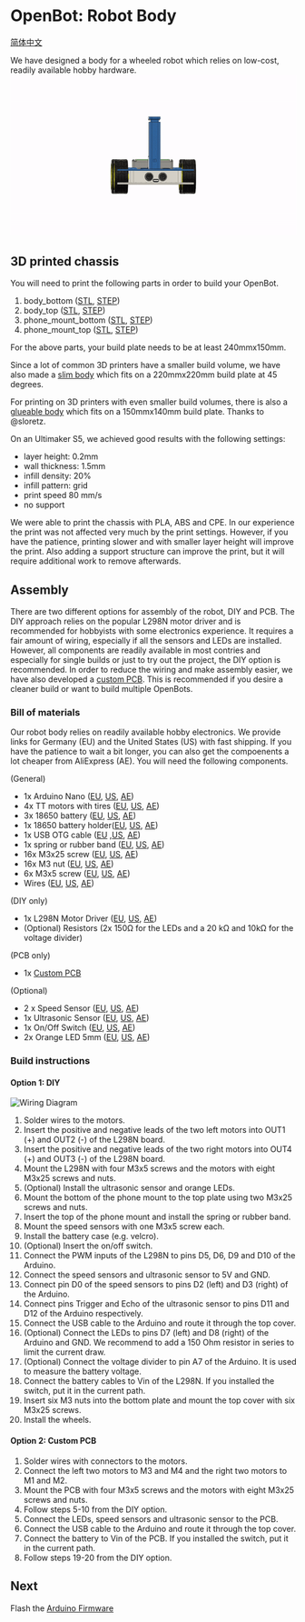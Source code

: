 
# OpenBot: Robot Body

[简体中文](README_CN.md)

We have designed a body for a wheeled robot which relies on low-cost, readily available hobby hardware.
![Assembly](../docs/images/assembly.gif)

## 3D printed chassis

You will need to print the following parts in order to build your OpenBot.

1) body_bottom ([STL](cad/regular_body/body_bottom.stl), [STEP](cad/regular_body/body_bottom.step))
2) body_top ([STL](cad/regular_body/body_top.stl), [STEP](cad/regular_body/body_top.step))
3) phone_mount_bottom ([STL](cad/phone_mount/phone_mount_bottom.stl), [STEP](cad/phone_mount/phone_mount_bottom.step))
4) phone_mount_top ([STL](cad/phone_mount/phone_mount_top.stl), [STEP](cad/phone_mount/phone_mount_top.step))

For the above parts, your build plate needs to be at least 240mmx150mm.

Since a lot of common 3D printers have a smaller build volume, we have also made a [slim body](cad/slim_body/README.md) which fits on a 220mmx220mm build plate at 45 degrees.

For printing on 3D printers with even smaller build volumes, there is also a [glueable body](cad/glue_body/README.md) which fits on a 150mmx140mm build plate. Thanks to @sloretz.

On an Ultimaker S5, we achieved good results with the following settings:

- layer height: 0.2mm
- wall thickness: 1.5mm
- infill density: 20%
- infill pattern: grid
- print speed 80 mm/s
- no support

We were able to print the chassis with PLA, ABS and CPE. In our experience the print was not affected very much by the print settings. However, if you have the patience, printing slower and with smaller layer height will improve the print. Also adding a support structure can improve the print, but it will require additional work to remove afterwards.

## Assembly

There are two different options for assembly of the robot, DIY and PCB. The DIY approach relies on the popular L298N motor driver and is recommended for hobbyists with some electronics experience. It requires a fair amount of wiring, especially if all the sensors and LEDs are installed. However, all components are readily available in most contries and especially for single builds or just to try out the project, the DIY option is recommended. In order to reduce the wiring and make assembly easier, we have also developed a [custom PCB](pcb). This is recommended if you desire a cleaner build or want to build multiple OpenBots.

### Bill of materials

Our robot body relies on readily available hobby electronics. We provide links for Germany (EU) and the United States (US) with fast shipping. If you have the patience to wait a bit longer, you can also get the compoenents a lot cheaper from AliExpress (AE). You will need the following components.

(General)

- 1x Arduino Nano ([EU](https://www.amazon.de/dp/B01MS7DUEM), [US](https://www.amazon.com/dp/B00NLAMS9C), [AE](https://www.aliexpress.com/item/32866959979.html))
- 4x TT motors with tires ([EU](https://www.conrad.de/de/p/joy-it-com-motor01-getriebemotor-gelb-schwarz-passend-fuer-einplatinen-computer-arduino-banana-pi-cubieboard-raspbe-1573543.html), [US](https://www.amazon.com/dp/B07ZT619TD), [AE](https://www.aliexpress.com/item/4000126948489.html))
- 3x 18650 battery ([EU](https://www.conrad.de/de/p/conrad-energy-18650-usb-spezial-akku-18650-li-ion-3-7-v-1400-mah-1525536.html), [US](https://www.amazon.com/dp/B083K4XSKG), [AE](https://www.aliexpress.com/item/32352434845.html))
- 1x 18650 battery holder([EU](https://www.amazon.de/dp/B075V25QJ9), [US](https://www.amazon.com/dp/B07DWQYD7H), [AE](https://www.aliexpress.com/item/33037738446.html))
- 1x USB OTG cable ([EU](https://www.amazon.de/gp/product/B075M4CQHZ) ,[US](https://www.amazon.com/dp/B07LBHKTMM), [AE](https://www.aliexpress.com/item/10000330515850.html))
- 1x spring or rubber band ([EU](https://www.amazon.de/gp/product/B01N30EAZO/), [US](https://www.amazon.com/dp/B008RFVWU2), [AE](https://www.aliexpress.com/item/33043769059.html))
- 16x M3x25 screw ([EU](https://www.amazon.de/dp/B07KFL3SSV), [US](https://www.amazon.com/dp/B07WJL3P3X), [AE](https://www.aliexpress.com/item/4000173341865.html))
- 16x M3 nut ([EU](https://www.amazon.de/dp/B07JMF3KMD), [US](https://www.amazon.com/dp/B071NLDW56), [AE](https://www.aliexpress.com/item/32977174437.html))
- 6x M3x5 screw ([EU](https://www.amazon.de/dp/B01HBRG3W8), [US](https://www.amazon.com/dp/B07MBHMLL2), [AE](https://www.aliexpress.com/item/32892594230.html))
- Wires ([EU](https://www.amazon.de/dp/B07KYHBVR7), [US](https://www.amazon.com/dp/B07GD2BWPY), [AE](https://www.aliexpress.com/item/4000766001685.html))

(DIY only)

- 1x L298N Motor Driver ([EU](https://www.conrad.de/de/p/joy-it-motormodul-2-u-4-phasen-6-bis-12v-1573541.html), [US](https://www.amazon.com/dp/B07ZT619TD), [AE](https://www.aliexpress.com/item/32994608743.html))
- (Optional) Resistors (2x 150<span>&#8486;</span> for the LEDs and a 20 k<span>&#8486;</span> and 10k<span>&#8486;</span> for the voltage divider)

(PCB only)

- 1x [Custom PCB](pcb)

(Optional)

- 2 x Speed Sensor ([EU](https://www.conrad.de/de/p/joy-it-sen-speed-erweiterungsmodul-passend-fuer-einplatinen-computer-arduino-banana-pi-cubieboard-raspberry-pi-pc-1646891.html), [US](https://www.amazon.com/dp/B081W2TY6Q), [AE](https://www.aliexpress.com/i/32850602744.html))
- 1x Ultrasonic Sensor ([EU](https://www.amazon.de/dp/B00LSJWRXU), [US](https://www.amazon.com/dp/B0852V181G/), [AE](https://www.aliexpress.com/item/32713522570.html))
- 1x On/Off Switch ([EU](https://www.amazon.de/dp/B07QB22J62), [US](https://www.amazon.com/dp/B01N2U8PK0), [AE](https://www.aliexpress.com/item/1000005699023.html))
- 2x Orange LED 5mm ([EU](https://www.amazon.de/gp/product/B01NCL0UTQ), [US](https://www.amazon.com/dp/B077XD7MVB), [AE](https://www.aliexpress.com/item/4000329069943.html))

### Build instructions

#### Option 1: DIY

![Wiring Diagram](../docs/images/wiring_diagram.jpg)

1. Solder wires to the motors.
2. Insert the positive and negative leads of the two left motors into OUT1 (+) and OUT2 (-) of the L298N board.
3. Insert the positive and negative leads of the two right motors into OUT4 (+) and OUT3 (-) of the L298N board.
4. Mount the L298N with four M3x5 screws and the motors with eight M3x25 screws and nuts.
5. (Optional) Install the ultrasonic sensor and orange LEDs.
6. Mount the bottom of the phone mount to the top plate using two M3x25 screws and nuts.
7. Insert the top of the phone mount and install the spring or rubber band.
8. Mount the speed sensors with one M3x5 screw each.
9. Install the battery case (e.g. velcro).
10. (Optional) Insert the on/off switch.
11. Connect the PWM inputs of the L298N to pins D5, D6, D9 and D10 of the Arduino.
12. Connect the speed sensors and ultrasonic sensor to 5V and GND.
13. Connect pin D0 of the speed sensors to pins D2 (left) and D3 (right) of the Arduino.
14. Connect pins Trigger and Echo of the ultrasonic sensor to pins D11 and D12 of the Arduino respectively.
15. Connect the USB cable to the Arduino and route it through the top cover.
16. (Optional) Connect the LEDs to pins D7 (left) and D8 (right) of the Arduino and GND. We recommend to add a 150 Ohm resistor in series to limit the current draw.
17. (Optional) Connect the voltage divider to pin A7 of the Arduino. It is used to measure the battery voltage.
18. Connect the battery cables to Vin of the L298N. If you installed the switch, put it in the current path.
19. Insert six M3 nuts into the bottom plate and mount the top cover with six M3x25 screws.
20. Install the wheels.

#### Option 2: Custom PCB

1. Solder wires with connectors to the motors.
2. Connect the left two motors to M3 and M4 and the right two motors to M1 and M2.
3. Mount the PCB with four M3x5 screws and the motors with eight M3x25 screws and nuts.
4. Follow steps 5-10 from the DIY option.
5. Connect the LEDs, speed sensors and ultrasonic sensor to the PCB.
6. Connect the USB cable to the Arduino and route it through the top cover.
7. Connect the battery to Vin of the PCB. If you installed the switch, put it in the current path.
8. Follow steps 19-20 from the DIY option.

## Next

Flash the [Arduino Firmware](../firmware/README.md)
